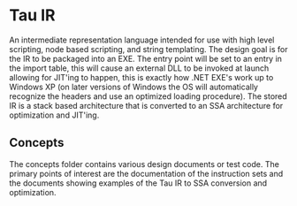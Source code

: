 # Tau IR

An intermediate representation language intended for use with high level scripting, node based scripting, and string templating. The design goal is for the IR to be packaged into an EXE. The entry point will be set to an entry in the import table, this will cause an external DLL to be invoked at launch allowing for JIT'ing to happen, this is exactly how .NET EXE's work up to Windows XP (on later versions of Windows the OS will automatically recognize the headers and use an optimized loading procedure). The stored IR is a stack based architecture that is converted to an SSA architecture for optimization and JIT'ing.

## Concepts

The concepts folder contains various design documents or test code. The primary points of interest are the documentation of the instruction sets and the documents showing examples of the Tau IR to SSA conversion and optimization.

